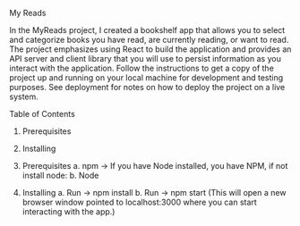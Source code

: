 My Reads

In the MyReads project, I created a bookshelf app that allows you to select and categorize books you have read, are currently reading, or want to read. The project emphasizes using React to build the application and provides an API server and client library that you will use to persist information as you interact with the application.  Follow the instructions to get a copy of the project up and running on your local machine for development and testing purposes. See deployment for notes on how to deploy the project on a live system.

Table of Contents

1. Prerequisites
2. Installing

1. Prerequisites
	a. npm -> If you have Node installed, you have NPM, if not install node:
	b. Node

2. Installing
	a. Run -> npm install
	b. Run -> npm start (This will open a new browser window pointed to localhost:3000 where you can start interacting with the app.)